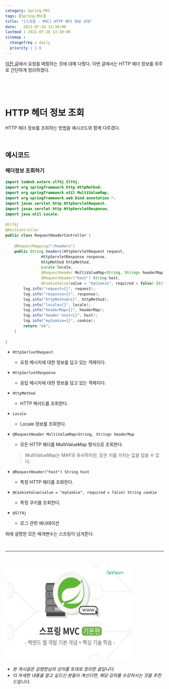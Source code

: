 ```yaml
---
category: Spring-MVC
tags: [Spring-MVC]
title: "[스프링 - MVC] HTTP 헤더 정보 조회"
date:   2021-07-28 13:30:00 
lastmod : 2021-07-28 13:30:00
sitemap :
  changefreq : daily
  priority : 1.0
---
```


[이전 글](https://taegyunwoo.github.io/spring/SPRING_MVC_RequestMapping_AnnotationX)에서 요청을 매핑하는 것에 대해 다뤘다. 이번 글에서는 HTTP 헤더 정보를 위주로 간단하게 정리하겠다.

<br><br><br>

# HTTP 헤더 정보 조회

HTTP 헤더 정보를 조회하는 방법을 예시코드와 함께 다루겠다.

<br>

## 예시코드

### 헤더정보 조회하기

```java
import lombok.extern.slf4j.Slf4j;
import org.springframework.http.HttpMethod;
import org.springframework.util.MultiValueMap;
import org.springframework.web.bind.annotation.*;
import javax.servlet.http.HttpServletRequest;
import javax.servlet.http.HttpServletResponse;
import java.util.Locale;

@Slf4j
@RestController
public class RequestHeaderController {

	@RequestMapping("/headers")
	public String headers(HttpServletRequest request,
				HttpServletResponse response,
				HttpMethod httpMethod,
				Locale locale,
				@RequestHeader MultiValueMap<String, String> headerMap,
				@RequestHeader("host") String host,
				@CookieValue(value = "myCookie", required = false) String cookie) {
		log.info("request={}", request);
		log.info("response={}", response);
		log.info("httpMethod={}", httpMethod);
		log.info("locale={}", locale);
		log.info("headerMap={}", headerMap);
		log.info("header host={}", host);
		log.info("myCookie={}", cookie);
		return "ok";
	}

}
```

- `HttpSerlvetRequest`
    - 요청 메시지에 대한 정보를 담고 있는 객체이다.
- `HttpSerlvetResponse`
    - 응답 메시지에 대한 정보를 담고 있는 객체이다.
- `HttpMethod`
    - HTTP 메서드를 조회한다.
- `Locale`
    - Locale 정보를 조회한다.
- `@RequestHeader MultiValueMap<String, String> headerMap`
    - 모든 HTTP 헤더를 MultiValueMap 형식으로 조회한다.

    > MultiValueMap는 MAP과 유사하지만, 같은 키를 가지는 값을 담을 수 있다.

- `@RequestHeader("host") String host`
    - 특정 HTTP 헤더를 조회한다.
- `@CookieValue(value = "myCookie", required = false) String cookie`
    - 특정 쿠키를 조회한다.
- `@Slf4j`
    - 로그 관련 애너테이션

위에 설명한 모든 매개변수는 스프링이 넘겨준다.

<br>

---

<br>

<a href="https://inf.run/RfTn"><img src="/assets/img/Inflearn_Spring_MVC1/Logo.png" width="400px" height="300px"></a>

- *본 게시글은 김영한님의 강의를 토대로 정리한 글입니다.*
- *더 자세한 내용을 알고 싶으신 분들이 계신다면, 해당 강의를 수강하시는 것을 추천드립니다.*